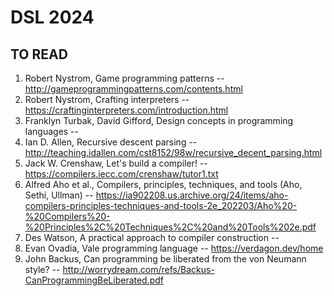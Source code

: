 # DSL 2024
## TO READ
1. Robert Nystrom, Game programming patterns -- http://gameprogrammingpatterns.com/contents.html
2. Robert Nystrom, Crafting interpreters -- https://craftinginterpreters.com/introduction.html
3. Franklyn Turbak, David Gifford, Design concepts in programming languages --
4. Ian D. Allen, Recursive descent parsing -- http://teaching.idallen.com/cst8152/98w/recursive_decent_parsing.html
5. Jack W. Crenshaw, Let's build a compiler! -- https://compilers.iecc.com/crenshaw/tutor1.txt
6. Alfred Aho et al., Compilers, principles, techniques, and tools (Aho, Sethi, Ullman) -- https://ia902208.us.archive.org/24/items/aho-compilers-principles-techniques-and-tools-2e_202203/Aho%20-%20Compilers%20-%20Principles%2C%20Techniques%2C%20and%20Tools%202e.pdf
7. Des Watson, A practical approach to compiler construction --
8. Evan Ovadia, Vale programming language -- https://verdagon.dev/home
9. John Backus, Can programming be liberated from the von Neumann style? -- http://worrydream.com/refs/Backus-CanProgrammingBeLiberated.pdf
